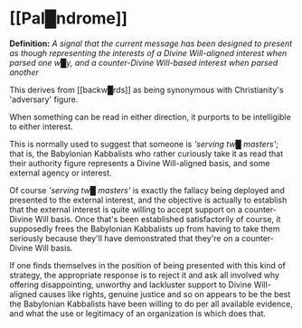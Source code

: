 # **[[Pal█ndrome]]**


**Definition:** *A signal that the current message has been designed to present as though representing the interests of a Divine Will-aligned interest when parsed one w█y, and a counter-Divine Will-based interest when parsed another*

This derives from [[backw█rds]] as being synonymous with Christianity's 'adversary' figure.

When something can be read in either direction, it purports to be intelligible to either interest.

This is normally used to suggest that someone is *'serving tw█ masters'*; that is, the Babylonian Kabbalists who rather curiously take it as read that their authority figure represents a Divine Will-aligned basis, and some external agency or interest.

Of course *'serving tw█ masters'* is exactly the fallacy being deployed and presented to the external interest, and the objective is actually to establish that the external interest is quite willing to accept support on a counter-Divine Will basis.  Once that's been established satisfactorily of course, it supposedly frees the Babylonian Kabbalists up from having to take them seriously because they'll have demonstrated that they're on a counter-Divine Will basis.

If one finds themselves in the position of being presented with this kind of strategy, the appropriate response is to reject it and ask all involved why offering disappointing, unworthy and lackluster support to Divine Will-aligned causes like rights, genuine justice and so on appears to be the best the Babylonian Kabbalists have been willing to do per all available evidence, and what the use or legitimacy of an organization is which does that.







